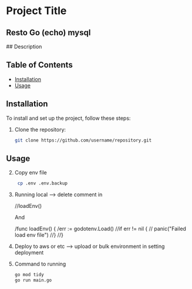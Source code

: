 # Project Title
<h2> Resto Go (echo) mysql</h2>
## Description

## Table of Contents
- [Installation](#installation)
- [Usage](#usage)


## Installation
To install and set up the project, follow these steps:

1. Clone the repository:
   ```sh
   git clone https://github.com/username/repository.git

## Usage

2. Copy env file 
   ```sh
    cp .env .env.backup

3. Running local --> delete comment in 

   //loadEnv() 
   
   And 

   /func loadEnv() {
	/err := godotenv.Load()
	//if err != nil {
	//	panic("Failed load env file")
	//}
   //}

4. Deploy to aws or etc --> upload or bulk environment in setting deployment

5. Command to running 
   ```sh
   go mod tidy
   go run main.go




